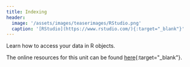 ```yaml
---
title: Indexing
header:
  image: '/assets/images/teaserimages/RStudio.png'
  caption: '[RStudio](https://www.rstudio.com/){:target="_blank"}'
---
```


Learn how to access your data in R objects.
<!--more-->


The online resources for this unit can be found [here](https://geomoer.github.io/moer-base-r/unit04/unit04-01_Intro.html){:target="_blank"}.

